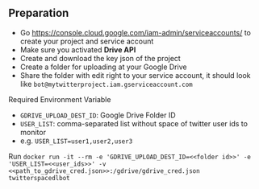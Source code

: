 ## Preparation

- Go https://console.cloud.google.com/iam-admin/serviceaccounts/ to create your project and service account
- Make sure you activated **Drive API**
- Create and download the key json of the project
- Create a folder for uploading at your Google Drive
- Share the folder with edit right to your service account, it should look like `bot@mytwitterproject.iam.gserviceaccount.com`

Required Environment Variable
- `GDRIVE_UPLOAD_DEST_ID`: Google Drive Folder ID
- `USER_LIST`: comma-separated list without space of twitter user ids to monitor
- e.g. `USER_LIST=user1,user2,user3`

Run `docker run -it --rm -e 'GDRIVE_UPLOAD_DEST_ID=<<folder id>>' -e 'USER_LIST=<<user_ids>>' -v <<path_to_gdrive_cred.json>>:/gdrive/gdrive_cred.json twitterspacedlbot`
